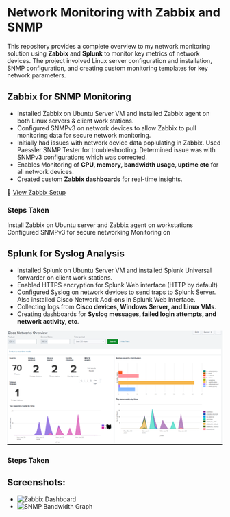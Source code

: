 # Network Monitoring with Zabbix and SNMP

This repository provides a complete overview to my network monitoring solution using **Zabbix** and **Splunk** to monitor key metrics of network devices. The project involved Linux server configuration and installation, SNMP configuration, and creating custom monitoring templates for key network parameters.

## **Zabbix for SNMP Monitoring**
- Installed Zabbix on Ubuntu Server VM and installed Zabbix agent on both Linux servers & client work stations.
- Configured SNMPv3 on network devices to allow Zabbix to pull monitoring data for secure network monitoring.
- Initially had issues with network device data poplulating in Zabbix. Used Paessler SNMP Tester for troubleshooting. Determined issue was with SNMPv3 configurations which was corrected.
- Enables Monitoring of **CPU, memory, bandwidth usage, uptime etc** for all network devices.
- Created custom **Zabbix dashboards** for real-time insights.

📄 [View Zabbix Setup](monitoring/zabbix-setup.md)

### Steps Taken
Install Zabbix on Ubuntu server and Zabbix agent on workstations
Configured SNMPv3 for secure networking Monitoring on 

## **Splunk for Syslog Analysis**
- Installed Splunk on Ubuntu Server VM and installed Splunk Universal forwarder on client work stations.
- Enabled HTTPS encryption for Splunk Web interface (HTTP by default)
- Configured Syslog on network devices to send traps to Splunk Server. Also installed Cisco Network Add-ons in Splunk Web Interface.
- Collecting logs from **Cisco devices, Windows Server, and Linux VMs**.
- Creating dashboards for **Syslog messages, failed login attempts, and network activity, etc**.

![View Splunk Setup](https://github.com/Plantlyfe/Network-Monitoring/blob/main/Splunk%20Syslog%20Dashboard%20-%20Cisco.png)

### Steps Taken

## Screenshots:
- ![Zabbix Dashboard](images/zabbix-dashboard.png)
- ![SNMP Bandwidth Graph](images/snmp-graph.png)
